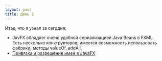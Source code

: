 ```yaml
---
layout: post
title: День 2
---
```


Итак, что я узнал за сегодня:

- JavFX обладает очень удобной сериализацией Java Beans в FXML. Есть несколько конктрукторов, имеется возможность использовать фабрики, методы valueOf, addAll.
- [Привязка и разрешение имен в JavaFX](http://www.javadan.blog/resolution)
